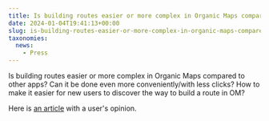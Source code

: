 ```yaml
---
title: Is building routes easier or more complex in Organic Maps compared to other apps? Can it be done even more conveniently/with less clicks? How to make it easier for new users to discover the way to build a route in OM?
date: 2024-01-04T19:41:13+00:00
slug: is-building-routes-easier-or-more-complex-in-organic-maps-compared-to-other-apps-can-it-be-done-even-more-conveniently-with-less-clicks-how-to-make-it-easier-for-new-users-to-discover-the-way-to-build-a-route-in-om
taxonomies:
  news:
    - Press
---
```


Is building routes easier or more complex in Organic Maps compared to other apps? Can it be done even more conveniently/with less clicks? How to make it easier for new users to discover the way to build a route in OM?

Here is [an article](https://www.gearrice.com/update/i-have-tried-this-open-source-ad-free-and-completely-private-google-maps-alternative-and-i-have-reasons-to-use-it-every-day/) with a user's opinion.
